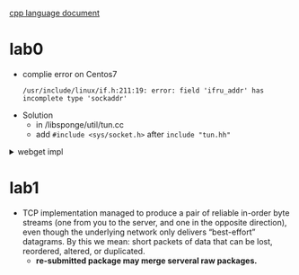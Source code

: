 

[cpp language document](https://en.cppreference.com/)

# lab0

- complie error on Centos7
    ```
    /usr/include/linux/if.h:211:19: error: field 'ifru_addr' has incomplete type 'sockaddr'
    ```
- Solution
    - in /libsponge/util/tun.cc 
    - add `#include <sys/socket.h>`  after `include "tun.hh"`

<details>
<summary>
webget impl
</summary>

```cpp
void get_URL(const string &host, const string &path) {
    // Your code here.
    TCPSocket sock2;

    // You will need to connect to the "http" service on
    // the computer whose name is in the "host" string,
    // then request the URL path given in the "path" string.
    const Address web_host( host , "http" );
    sock2.connect( web_host );

    // note: don't add any space before "\n\r"
    std::ostringstream stringStream;
    stringStream << "GET ";
    stringStream << path;
    stringStream << " HTTP/1.1\r\n";

    stringStream << "Host: " + host + "\r\n";
    stringStream << "Connection: close\r\n";
    stringStream << "\r\n";

    // cout <<  stringStream.str();

    sock2.write( stringStream.str() );

    // Then you'll need to print out everything the server sends back,
    // (not just one call to read() -- everything) until you reach
    // the "eof" (end of file).
    while ( !sock2.eof() ) {
        auto recvd = sock2.read();
        cout << recvd;
    }

    sock2.close();

    cerr << "Function called: get_URL(" << host << ", " << path << ").\n";
    cerr << "Warning: get_URL() has not been implemented yet.\n";
}
```

</details>


# lab1

- TCP implementation managed to produce a pair of reliable in-order byte streams (one from you to the server, and one in the opposite direction), even though the underlying network only delivers “best-effort” datagrams. By this we mean: short packets of data that can be lost, reordered, altered, or duplicated.
    - **re-submitted package may merge serveral raw packages.**
















